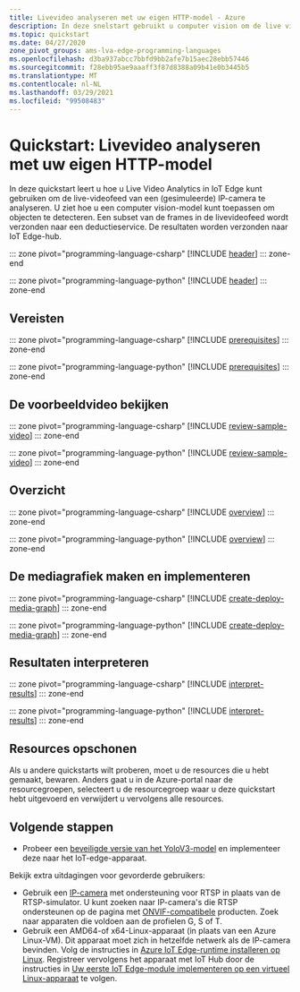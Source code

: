 ```yaml
---
title: Livevideo analyseren met uw eigen HTTP-model - Azure
description: In deze snelstart gebruikt u computer vision om de live videofeed van een (gesimuleerde) IP-camera te analyseren door uw eigen HTTP-model te gebruiken.
ms.topic: quickstart
ms.date: 04/27/2020
zone_pivot_groups: ams-lva-edge-programming-languages
ms.openlocfilehash: d3ba937abcc7bbfd9bb2afe7b15aec28ebb57446
ms.sourcegitcommit: f28ebb95ae9aaaff3f87d8388a09b41e0b3445b5
ms.translationtype: MT
ms.contentlocale: nl-NL
ms.lasthandoff: 03/29/2021
ms.locfileid: "99508483"
---
```

# <a name="quickstart-analyze-live-video-by-using-your-own-http-model"></a>Quickstart: Livevideo analyseren met uw eigen HTTP-model

In deze quickstart leert u hoe u Live Video Analytics in IoT Edge kunt gebruiken om de live-videofeed van een (gesimuleerde) IP-camera te analyseren. U ziet hoe u een computer vision-model kunt toepassen om objecten te detecteren. Een subset van de frames in de livevideofeed wordt verzonden naar een deductieservice. De resultaten worden verzonden naar IoT Edge-hub. 

::: zone pivot="programming-language-csharp"
[!INCLUDE [header](includes/analyze-live-video-your-http-model-quickstart/csharp/header.md)]
::: zone-end

::: zone pivot="programming-language-python"
[!INCLUDE [header](includes/analyze-live-video-your-http-model-quickstart/python/header.md)]
::: zone-end

## <a name="prerequisites"></a>Vereisten

::: zone pivot="programming-language-csharp"
[!INCLUDE [prerequisites](includes/analyze-live-video-your-http-model-quickstart/csharp/prerequisites.md)]
::: zone-end

::: zone pivot="programming-language-python"
[!INCLUDE [prerequisites](includes/analyze-live-video-your-http-model-quickstart/python/prerequisites.md)]
::: zone-end

## <a name="review-the-sample-video"></a>De voorbeeldvideo bekijken

::: zone pivot="programming-language-csharp"
[!INCLUDE [review-sample-video](includes/analyze-live-video-your-http-model-quickstart/csharp/review-sample-video.md)]
::: zone-end

::: zone pivot="programming-language-python"
[!INCLUDE [review-sample-video](includes/analyze-live-video-your-http-model-quickstart/python/review-sample-video.md)]
::: zone-end

## <a name="overview"></a>Overzicht

::: zone pivot="programming-language-csharp"
[!INCLUDE [overview](includes/analyze-live-video-your-http-model-quickstart/csharp/overview.md)]
::: zone-end

::: zone pivot="programming-language-python"
[!INCLUDE [overview](includes/analyze-live-video-your-http-model-quickstart/python/overview.md)]
::: zone-end

## <a name="create-and-deploy-the-media-graph"></a>De mediagrafiek maken en implementeren

::: zone pivot="programming-language-csharp"
[!INCLUDE [create-deploy-media-graph](includes/analyze-live-video-your-http-model-quickstart/csharp/create-deploy-media-graph.md)]
::: zone-end

::: zone pivot="programming-language-python"
[!INCLUDE [create-deploy-media-graph](includes/analyze-live-video-your-http-model-quickstart/python/create-deploy-media-graph.md)]
::: zone-end

## <a name="interpret-results"></a>Resultaten interpreteren

::: zone pivot="programming-language-csharp"
[!INCLUDE [interpret-results](includes/analyze-live-video-your-http-model-quickstart/csharp/interpret-results.md)]
::: zone-end

::: zone pivot="programming-language-python"
[!INCLUDE [interpret-results](includes/analyze-live-video-your-http-model-quickstart/python/interpret-results.md)]
::: zone-end

## <a name="clean-up-resources"></a>Resources opschonen

Als u andere quickstarts wilt proberen, moet u de resources die u hebt gemaakt, bewaren. Anders gaat u in de Azure-portal naar de resourcegroepen, selecteert u de resourcegroep waar u deze quickstart hebt uitgevoerd en verwijdert u vervolgens alle resources.

## <a name="next-steps"></a>Volgende stappen

* Probeer een [beveiligde versie van het YoloV3-model](https://github.com/Azure/live-video-analytics/blob/master/utilities/video-analysis/tls-yolov3-onnx/readme.md) en implementeer deze naar het IoT-edge-apparaat. 

Bekijk extra uitdagingen voor gevorderde gebruikers:

* Gebruik een [IP-camera](https://en.wikipedia.org/wiki/IP_camera) met ondersteuning voor RTSP in plaats van de RTSP-simulator. U kunt zoeken naar IP-camera's die RTSP ondersteunen op de pagina met [ONVIF-compatibele](https://www.onvif.org/conformant-products/) producten. Zoek naar apparaten die voldoen aan de profielen G, S of T.
* Gebruik een AMD64-of x64-Linux-apparaat (in plaats van een Azure Linux-VM). Dit apparaat moet zich in hetzelfde netwerk als de IP-camera bevinden. Volg de instructies in [Azure IoT Edge-runtime installeren op Linux](../../iot-edge/how-to-install-iot-edge.md). Registreer vervolgens het apparaat met IoT Hub door de instructies in [Uw eerste IoT Edge-module implementeren op een virtueel Linux-apparaat](../../iot-edge/quickstart-linux.md) te volgen.